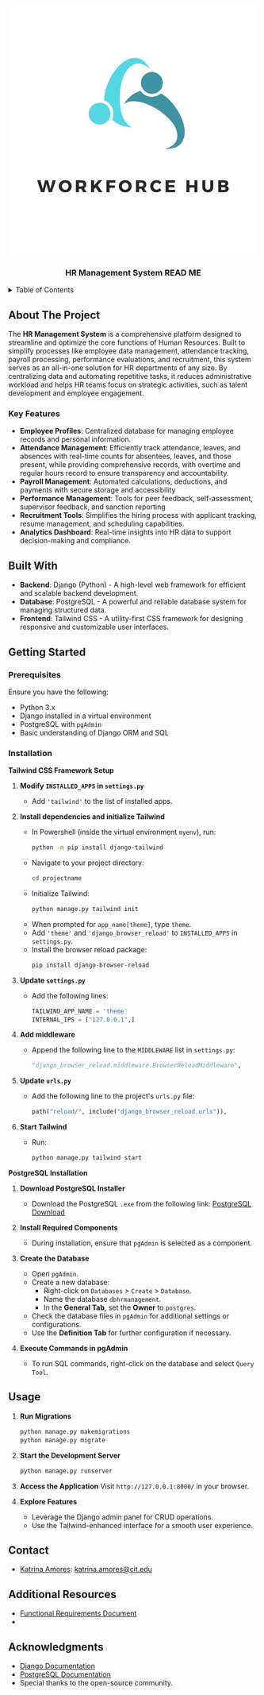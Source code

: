 <!-- PROJECT LOGO -->
<div align="center">
    <img src="https://github.com/drewqt11/IT342-WorkforceHub/blob/e5f8f7fd261957a151ab8211379f5259c50f63ed/logoText.png" alt="logoText">
    <h3>HR Management System READ ME</h3>
</div>
<details>
  <summary>Table of Contents</summary>
  <ol>
    <li>
      <a href="#about-the-project">About The Project</a>
      <ul>
        <li><a href="#built-with">Built With</a></li>
      </ul>
    </li>
    <li>
      <a href="#getting-started">Getting Started</a>
      <ul>
        <li><a href="#prerequisites">Prerequisites</a></li>
        <li><a href="#installation">Installation</a></li>
      </ul>
    </li>
    <li><a href="#usage">Usage</a></li>
    <li><a href="#contact">Contact</a></li>
     <li><a href="#additional-resources">Additional Resources</a></li>
    <li><a href="#acknowledgments">Acknowledgments</a></li>
  </ol>
</details>




## About The Project

The **HR Management System** is a comprehensive platform designed to streamline and optimize the core functions of Human Resources. Built to simplify processes like employee data management, attendance tracking, payroll processing, performance evaluations, and recruitment, this system serves as an all-in-one solution for HR departments of any size. By centralizing data and automating repetitive tasks, it reduces administrative workload and helps HR teams focus on strategic activities, such as talent development and employee engagement.


### Key Features
- **Employee Profiles**: Centralized database for managing employee records and personal information.
- **Attendance Management**: Efficiently track attendance, leaves, and absences with real-time counts for absentees, leaves, and those present, while providing comprehensive records, with overtime and  regular hours record to ensure transparency and accountability.
- **Payroll Management**: Automated calculations, deductions, and payments with secure storage and accessibility
- **Performance Management**: Tools for peer feedback, self-assessment, supervisor feedback, and sanction reporting
- **Recruitment Tools**: Simplifies the hiring process with applicant tracking, resume management, and scheduling capabilities.
- **Analytics Dashboard**: Real-time insights into HR data to support decision-making and compliance.




## Built With  

- **Backend**: Django (Python) - A high-level web framework for efficient and scalable backend development.  
- **Database**: PostgreSQL - A powerful and reliable database system for managing structured data.  
- **Frontend**: Tailwind CSS - A utility-first CSS framework for designing responsive and customizable user interfaces.  


## Getting Started

### Prerequisites
Ensure you have the following:
- Python 3.x
- Django installed in a virtual environment
- PostgreSQL with `pgAdmin`
- Basic understanding of Django ORM and SQL

### Installation

**Tailwind CSS Framework Setup** 


1. **Modify `INSTALLED_APPS` in `settings.py`**
   - Add `'tailwind'` to the list of installed apps.

2. **Install dependencies and initialize Tailwind**
   - In Powershell (inside the virtual environment `myenv`), run:
     ```bash
     python -m pip install django-tailwind
     ```
   - Navigate to your project directory:
     ```bash
     cd projectname
     ```
   - Initialize Tailwind:
     ```bash
     python manage.py tailwind init
     ```
   - When prompted for `app_name[theme]`, type `theme`.
   - Add `'theme'` and `'django_browser_reload'` to `INSTALLED_APPS` in `settings.py`.
   - Install the browser reload package:
     ```bash
     pip install django-browser-reload
     ```

3. **Update `settings.py`**
   - Add the following lines:
     ```python
     TAILWIND_APP_NAME = 'theme'
     INTERNAL_IPS = ["127.0.0.1",]
     ```

4. **Add middleware**
   - Append the following line to the `MIDDLEWARE` list in `settings.py`:
     ```python
     "django_browser_reload.middleware.BrowserReloadMiddleware",
     ```

5. **Update `urls.py`**
   - Add the following line to the project's `urls.py` file:
     ```python
     path("reload/", include("django_browser_reload.urls")),
     ```

6. **Start Tailwind**
   - Run:
     ```bash
     python manage.py tailwind start


**PostgreSQL Installation** 


1. **Download PostgreSQL Installer**
   - Download the PostgreSQL `.exe` from the following link:
     [PostgreSQL Download](https://www.postgresql.org/ftp/pgadmin/pgadmin4/v8.12/windows/)

2. **Install Required Components**
   - During installation, ensure that `pgAdmin` is selected as a component.

3. **Create the Database**
   - Open `pgAdmin`.
   - Create a new database:
     - Right-click on `Databases` > `Create` > `Database`.
     - Name the database `dbhrmanagement`.
     - In the **General Tab**, set the **Owner** to `postgres`.
   - Check the database files in `pgAdmin` for additional settings or configurations.
   - Use the **Definition Tab** for further configuration if necessary.

4. **Execute Commands in pgAdmin**
   - To run SQL commands, right-click on the database and select `Query Tool`.


## Usage

1. **Run Migrations**
   ```bash
   python manage.py makemigrations
   python manage.py migrate
   ```

2. **Start the Development Server**
   ```bash
   python manage.py runserver
   ```

3. **Access the Application**
   Visit `http://127.0.0.1:8000/` in your browser.

4. **Explore Features**
   - Leverage the Django admin panel for CRUD operations.
   - Use the Tailwind-enhanced interface for a smooth user experience.



## Contact

  
- [Katrina Amores](https://github.com/katkatty21): katrina.amores@cit.edu



## Additional Resources

- [Functional Requirements Document](https://docs.google.com/document/d/1wRUX7TfamZ61ei4otYVEJMC07NCnUOh7NaZMVRlH61s/edit?tab=t.0)
- 



## Acknowledgments

- [Django Documentation](https://docs.djangoproject.com/)
- [PostgreSQL Documentation](https://www.postgresql.org/docs/)
- Special thanks to the open-source community.






